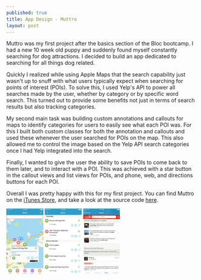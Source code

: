 ```yaml
---
published: true
title: App Design - Muttro
layout: post
---
```

Muttro was my first project after the basics section of the Bloc bootcamp. I had a new 10 week old puppy and suddenly found myself constantly searching for dog attractions. I decided to build an app dedicated to searching for all things dog related. 

Quickly I realized while using Apple Maps that the search capability just wasn't up to snuff with what users typically expect when searching for points of interest (POIs). To solve this, I used Yelp's API to power all searches made by the user, whether by category or by specific word search. This turned out to provide some benefits not just in terms of search results but also tracking categories. 

My second main task was building custom annotations and callouts for maps to identify categories for users to easily see what each POI was. For this I built both custom classes for both the annotation and callouts and used these whenever the user searched for POIs on the map. This also allowed me to control the image based on the Yelp API search categories once I had Yelp integrated into the search. 

Finally, I wanted to give the user the ability to save POIs to come back to them later, and to interact with a POI. This was achieved with a star button in the callout views and list views for POIs, and phone, web, and directions buttons for each POI. 

Overall I was pretty happy with this for my first project. You can find Muttro on the [iTunes Store](https://itunes.apple.com/us/app/id1014180036?mt=8), and take a look at the source code [here](https://github.com/tvieweg/Muttro/).

<img src="https://github.com/tvieweg/tvieweg.github.io/blob/master/Muttro.jpg" alt="Muttro" width="300">